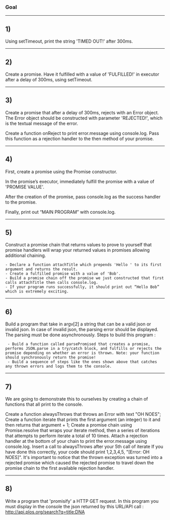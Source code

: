 
### Goal

----

## 1) 

Using setTimeout, print the string 'TIMED OUT!' after 300ms.

----

## 2) 

Create a promise. Have it fulfilled with a value of 'FULFILLED!' in executor after a delay of 300ms, using setTimeout.

-----

## 3) 

Create a promise that after a delay of 300ms, rejects with an Error object. The Error object should be constructed with parameter 'REJECTED!', which is the textual message of the error.

Create a function onReject to print error.message using console.log. Pass this function as a rejection handler to the then method of your promise.

---- 

## 4) 

First, create a promise using the Promise constructor.

In the promise’s executor, immediately fulfill the promise with a value of 'PROMISE VALUE'.

After the creation of the promise, pass console.log as the success handler to the promise.

Finally, print out “MAIN PROGRAM” with console.log.

----

## 5) 

Construct a promise chain that returns values to prove to yourself that promise handlers will wrap your returned values in promises allowing additional chaining.

    - Declare a function attachTitle which prepends 'Hello ' to its first argument and returns the result.
    - Create a fulfilled promise with a value of 'Bob'.
    - Build a promise chain off the promise we just constructed that first calls attachTitle then calls console.log.
    - If your program runs successfully, it should print out “Hello Bob” which is extremely exciting.

----

## 6) 


Build a program that take in argv[2] a string that can be a valid json or invalid json. In case of invalid json, the parsing error should be displayed. The parsing must be done asynchronously. Steps to build this program :

     - Build a function called parsePromised that creates a promise, performs JSON.parse in a try/catch block, and fulfills or rejects the promise depending on whether an error is thrown. Note: your function should synchronously return the promise!
     - Build a sequence of steps like the ones shown above that catches any thrown errors and logs them to the console.


----

## 7) 

We are going to demonstrate this to ourselves by creating a chain of functions that all print to the console.

Create a function alwaysThrows that throws an Error with text "OH NOES";
Create a function iterate that prints the first argument (an integer) to it and then returns that argument + 1;
Create a promise chain using Promise.resolve that wraps your iterate method, then a series of iterations that attempts to perform iterate a total of 10 times.
Attach a rejection handler at the bottom of your chain to print the error.message using console.log.
Insert a call to alwaysThrows after your 5th call of iterate
If you have done this correctly, your code should print 1,2,3,4,5, "[Error: OH NOES]". It's important to notice that the thrown exception was turned into a rejected promise which caused the rejected promise to travel down the promise chain to the first available rejection handler.

----

## 8)

Write a program that 'promisify' a HTTP GET request. In this program you must display in the console the json returned by this URL/API call : http://api.plos.org/search?q=title:DNA





